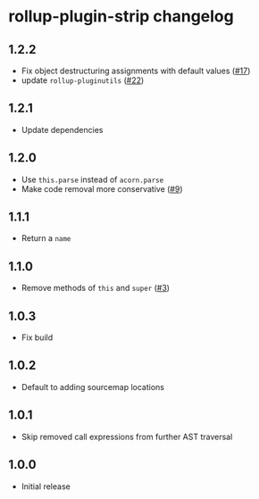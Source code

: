 # rollup-plugin-strip changelog

## 1.2.2

* Fix object destructuring assignments with default values ([#17](https://github.com/rollup/rollup-plugin-strip/pull/17))
* update `rollup-pluginutils` ([#22](https://github.com/rollup/rollup-plugin-strip/pull/22))

## 1.2.1

* Update dependencies

## 1.2.0

* Use `this.parse` instead of `acorn.parse`
* Make code removal more conservative ([#9](https://github.com/rollup/rollup-plugin-strip/pull/9))

## 1.1.1

* Return a `name`

## 1.1.0

* Remove methods of `this` and `super` ([#3](https://github.com/rollup/rollup-plugin-strip/issues/3))

## 1.0.3

* Fix build

## 1.0.2

* Default to adding sourcemap locations

## 1.0.1

* Skip removed call expressions from further AST traversal

## 1.0.0

* Initial release
